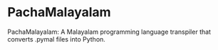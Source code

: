 # PachaMalayalam
PachaMalayalam: A Malayalam programming language transpiler that converts .pymal files into Python.
